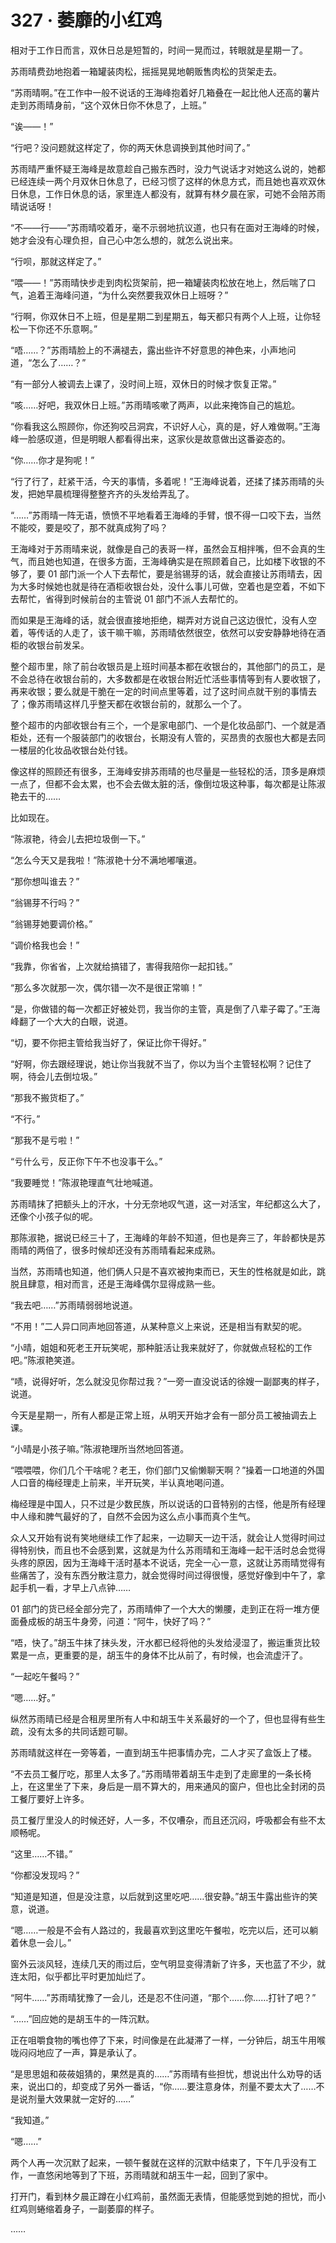 # 327 · 萎靡的小红鸡

相对于工作日而言，双休日总是短暂的，时间一晃而过，转眼就是星期一了。

苏雨晴费劲地抱着一箱罐装肉松，摇摇晃晃地朝贩售肉松的货架走去。

“苏雨晴啊。”在工作中一般不说话的王海峰抱着好几箱叠在一起比他人还高的薯片走到苏雨晴身前，“这个双休日你不休息了，上班。”

“诶——！”

“行吧？没问题就这样定了，你的两天休息调换到其他时间了。”

苏雨晴严重怀疑王海峰是故意趁自己搬东西时，没力气说话才对她这么说的，她都已经连续一两个月双休日休息了，已经习惯了这样的休息方式，而且她也喜欢双休日休息，工作日休息的话，家里连人都没有，就算有林夕晨在家，可她不会陪苏雨晴说话呀！

“不——行——”苏雨晴咬着牙，毫不示弱地抗议道，也只有在面对王海峰的时候，她才会没有心理负担，自己心中怎么想的，就怎么说出来。

“行呗，那就这样定了。”

“喂——！”苏雨晴快步走到肉松货架前，把一箱罐装肉松放在地上，然后喘了口气，追着王海峰问道，“为什么突然要我双休日上班呀？”

“行啊，你双休日不上班，但是星期二到星期五，每天都只有两个人上班，让你轻松一下你还不乐意啊。”

“唔……？”苏雨晴脸上的不满褪去，露出些许不好意思的神色来，小声地问道，“怎么了……？”

“有一部分人被调去上课了，没时间上班，双休日的时候才恢复正常。”

“咳……好吧，我双休日上班。”苏雨晴咳嗽了两声，以此来掩饰自己的尴尬。

“你看我这么照顾你，你还狗咬吕洞宾，不识好人心，真的是，好人难做啊。”王海峰一脸感叹道，但是明眼人都看得出来，这家伙是故意做出这番姿态的。

“你……你才是狗呢！”

“行了行了，赶紧干活，今天的事情，多着呢！”王海峰说着，还揉了揉苏雨晴的头发，把她早晨梳理得整整齐齐的头发给弄乱了。

“……”苏雨晴一阵无语，愤愤不平地看着王海峰的手臂，恨不得一口咬下去，当然不能咬，要是咬了，那不就真成狗了吗？

王海峰对于苏雨晴来说，就像是自己的表哥一样，虽然会互相拌嘴，但不会真的生气，而且她也知道，在很多方面，王海峰确实是在照顾着自己，比如楼下收银的不够了，要 01 部门派一个人下去帮忙，要是翁锡芽的话，就会直接让苏雨晴去，因为大多时候她也就是待在酒柜收银台处，没什么事儿可做，空着也是空着，不如下去帮忙，省得到时候前台的主管说 01 部门不派人去帮忙的。

而如果是王海峰的话，就会很直接地拒绝，糊弄对方说自己这边很忙，没有人空着，等传话的人走了，该干嘛干嘛，苏雨晴依然很空，依然可以安安静静地待在酒柜的收银台前发呆。

整个超市里，除了前台收银员是上班时间基本都在收银台的，其他部门的员工，是不会总待在收银台前的，大多数都是在收银台附近忙活些事情等到有人要收银了，再来收银；要么就是干脆在一定的时间点里等着，过了这时间点就干别的事情去了；像苏雨晴这样几乎整天都在收银台前的，就那么一个了。

整个超市的内部收银台有三个，一个是家电部门、一个是化妆品部门、一个就是酒柜处，还有一个服装部门的收银台，长期没有人管的，买昂贵的衣服也大都是去同一楼层的化妆品收银台处付钱。

像这样的照顾还有很多，王海峰安排苏雨晴的也尽量是一些轻松的活，顶多是麻烦一点了，但都不会太累，也不会去做太脏的活，像倒垃圾这种事，每次都是让陈淑艳去干的……

比如现在。

“陈淑艳，待会儿去把垃圾倒一下。”

“怎么今天又是我啦！”陈淑艳十分不满地嘟嚷道。

“那你想叫谁去？”

“翁锡芽不行吗？”

“翁锡芽她要调价格。”

“调价格我也会！”

“我靠，你省省，上次就给搞错了，害得我陪你一起扣钱。”

“那么多次就那一次，偶尔错一次不是很正常嘛！”

“是，你做错的每一次都正好被处罚，我当你的主管，真是倒了八辈子霉了。”王海峰翻了一个大大的白眼，说道。

“切，要不你把主管给我当好了，保证比你干得好。”

“好啊，你去跟经理说，她让你当我就不当了，你以为当个主管轻松啊？记住了啊，待会儿去倒垃圾。”

“那我不搬货柜了。”

“不行。”

“那我不是亏啦！”

“亏什么亏，反正你下午不也没事干么。”

“我要睡觉！”陈淑艳理直气壮地喊道。

苏雨晴抹了把额头上的汗水，十分无奈地叹气道，这一对活宝，年纪都这么大了，还像个小孩子似的呢。

那陈淑艳，据说已经三十了，王海峰的年龄不知道，但也是奔三了，年龄都快是苏雨晴的两倍了，很多时候却还没有苏雨晴看起来成熟。

当然，苏雨晴也知道，他们俩人只是不喜欢被拘束而已，天生的性格就是如此，跳脱且肆意，相对而言，还是王海峰偶尔显得成熟一些。

“我去吧……”苏雨晴弱弱地说道。

“不用！”二人异口同声地回答道，从某种意义上来说，还是相当有默契的呢。

“小晴，姐姐和死老王开玩笑呢，那种脏活让我来就好了，你就做点轻松的工作吧。”陈淑艳笑道。

“啧，说得好听，怎么就没见你帮过我？”一旁一直没说话的徐嫂一副鄙夷的样子，说道。

今天是星期一，所有人都是正常上班，从明天开始才会有一部分员工被抽调去上课。

“小晴是小孩子嘛。”陈淑艳理所当然地回答道。

“喂喂喂，你们几个干啥呢？老王，你们部门又偷懒聊天啊？”操着一口地道的外国人口音的梅经理走上前来，半开玩笑，半认真地喝问道。

梅经理是中国人，只不过是少数民族，所以说话的口音特别的古怪，他是所有经理中人缘和脾气最好的了，自然不会因为这么点小事而真个生气。

众人又开始有说有笑地继续工作了起来，一边聊天一边干活，就会让人觉得时间过得特别快，而且也不会感到累，这就是为什么苏雨晴和王海峰一起干活时总会觉得头疼的原因，因为王海峰干活时基本不说话，完全一心一意，这就让苏雨晴觉得有些痛苦了，没有东西分散注意力，就会觉得时间过得很慢，感觉好像到中午了，拿起手机一看，才早上八点钟……

01 部门的货已经全部分完了，苏雨晴伸了一个大大的懒腰，走到正在将一堆方便面叠成板的胡玉牛身旁，问道：“阿牛，快好了吗？”

“唔，快了。”胡玉牛抹了抹头发，汗水都已经将他的头发给浸湿了，搬运重货比较累是一点，更重要的是，胡玉牛的身体不比从前了，有时候，也会流虚汗了。

“一起吃午餐吗？”

“嗯……好。”

纵然苏雨晴已经是合租房里所有人中和胡玉牛关系最好的一个了，但也显得有些生疏，没有太多的共同话题可聊。

苏雨晴就这样在一旁等着，一直到胡玉牛把事情办完，二人才买了盒饭上了楼。

“不去员工餐厅吃，那里人太多了。”苏雨晴带着胡玉牛走到了走廊里的一条长椅上，在这里坐了下来，身后是一扇不算大的，用来通风的窗户，但也比全封闭的员工餐厅要好上许多。

员工餐厅里没人的时候还好，人一多，不仅嘈杂，而且还沉闷，呼吸都会有些不太顺畅呢。

“这里……不错。”

“你都没发现吗？”

“知道是知道，但是没注意，以后就到这里吃吧……很安静。”胡玉牛露出些许的笑意，说道。

“嗯……一般是不会有人路过的，我最喜欢到这里吃午餐啦，吃完以后，还可以躺着休息一会儿。”

窗外云淡风轻，连续几天的雨过后，空气明显变得清新了许多，天也蓝了不少，就连太阳，似乎都比平时更加灿烂了。

“阿牛……”苏雨晴犹豫了一会儿，还是忍不住问道，“那个……你……打针了吧？”

“……”回应她的是胡玉牛的一阵沉默。

正在咀嚼食物的嘴也停了下来，时间像是在此凝滞了一样，一分钟后，胡玉牛用喉咙闷闷地应了一声，算是承认了。

“是思思姐和莜莜姐猜的，果然是真的……”苏雨晴有些担忧，想说出什么劝导的话来，说出口的，却变成了另外一番话，“你……要注意身体，剂量不要太大了……不是说剂量大效果就一定好的……”

“我知道。”

“嗯……”

两个人再一次沉默了起来，一顿午餐就在这样的沉默中结束了，下午几乎没有工作，一直悠闲地等到了下班，苏雨晴就和胡玉牛一起，回到了家中。

打开门，看到林夕晨正蹲在小红鸡前，虽然面无表情，但能感觉到她的担忧，而小红鸡则蜷缩着身子，一副萎靡的样子。

……

